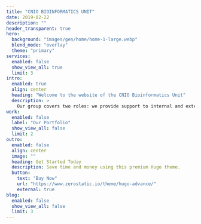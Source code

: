 ```yaml
---
title: "CNIO BIOINFORMATICS UNIT"
date: 2019-02-22
description: ""
header_transparent: true
hero:
  background: "images/gen/home/home-1-large.webp"
  blend_mode: "overlay"
  theme: "primary"
services:
  enabled: false
  show_view_all: true
  limit: 3
intro:
  enabled: true
  align: center
  heading: "Welcome to the website of the CNIO Bioinformatics Unit"
  description: >
    Our group covers two roles: we provide support to internal and external researchers, and we do research on bioinformatics. Our research activity is focused on the development of novel computational techniques for the integration of cancer genomic data with clinical and pathological features. Our final goal is to translate this knowledge from cancer genome-scale studies to effective cancer patient’s treatment.
work:
  enabled: false
  label: "Our Portfolio"
  show_view_all: false
  limit: 2
outro:
  enabled: false
  align: center
  image: ""
  heading: Get Started Today
  description: Save time and money using this premium Hugo theme.
  button:
    text: "Buy Now"
    url: "https://www.zerostatic.io/theme/hugo-advance/"
    external: true
blog:
  enabled: false
  show_view_all: false
  limit: 3
---
```

